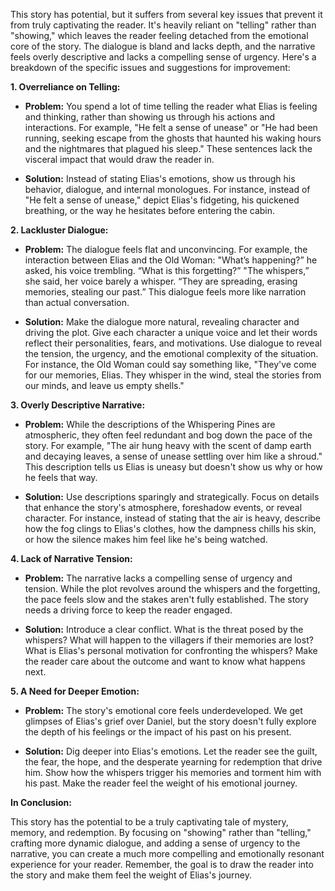 This story has potential, but it suffers from several key issues that prevent it from truly captivating the reader. It's heavily reliant on "telling" rather than "showing," which leaves the reader feeling detached from the emotional core of the story. The dialogue is bland and lacks depth, and the narrative feels overly descriptive and lacks a compelling sense of urgency.  Here's a breakdown of the specific issues and suggestions for improvement:

**1. Overreliance on Telling:**

* **Problem:** You spend a lot of time telling the reader what Elias is feeling and thinking, rather than showing us through his actions and interactions. For example, "He felt a sense of unease" or "He had been running, seeking escape from the ghosts that haunted his waking hours and the nightmares that plagued his sleep." These sentences lack the visceral impact that would draw the reader in.

* **Solution:**  Instead of stating Elias's emotions, show us through his behavior, dialogue, and internal monologues. For instance, instead of "He felt a sense of unease," depict Elias's fidgeting, his quickened breathing, or the way he hesitates before entering the cabin. 

**2. Lackluster Dialogue:**

* **Problem:** The dialogue feels flat and unconvincing. For example, the interaction between Elias and the Old Woman: "What’s happening?” he asked, his voice trembling.  “What is this forgetting?”  "The whispers,” she said, her voice barely a whisper.  “They are spreading, erasing memories, stealing our past.” This dialogue feels more like narration than actual conversation.

* **Solution:** Make the dialogue more natural, revealing character and driving the plot. Give each character a unique voice and let their words reflect their personalities, fears, and motivations. Use dialogue to reveal the tension, the urgency, and the emotional complexity of the situation. For instance, the Old Woman could say something like, "They've come for our memories, Elias. They whisper in the wind, steal the stories from our minds, and leave us empty shells."

**3. Overly Descriptive Narrative:**

* **Problem:** While the descriptions of the Whispering Pines are atmospheric, they often feel redundant and bog down the pace of the story.  For example, "The air hung heavy with the scent of damp earth and decaying leaves, a sense of unease settling over him like a shroud." This description tells us Elias is uneasy but doesn't show us why or how he feels that way.

* **Solution:**  Use descriptions sparingly and strategically. Focus on details that enhance the story's atmosphere, foreshadow events, or reveal character.  For instance, instead of stating that the air is heavy, describe how the fog clings to Elias's clothes, how the dampness chills his skin, or how the silence makes him feel like he's being watched.

**4.  Lack of Narrative Tension:**

* **Problem:** The narrative lacks a compelling sense of urgency and tension. While the plot revolves around the whispers and the forgetting, the pace feels slow and the stakes aren't fully established.  The story needs a driving force to keep the reader engaged.

* **Solution:**  Introduce a clear conflict. What is the threat posed by the whispers? What will happen to the villagers if their memories are lost? What is Elias's personal motivation for confronting the whispers? Make the reader care about the outcome and want to know what happens next.  

**5.  A Need for Deeper Emotion:**

* **Problem:** The story's emotional core feels underdeveloped.  We get glimpses of Elias's grief over Daniel, but the story doesn't fully explore the depth of his feelings or the impact of his past on his present.

* **Solution:**  Dig deeper into Elias's emotions.  Let the reader see the guilt, the fear, the hope, and the desperate yearning for redemption that drive him. Show how the whispers trigger his memories and torment him with his past. Make the reader feel the weight of his emotional journey.

**In Conclusion:**

This story has the potential to be a truly captivating tale of mystery, memory, and redemption. By focusing on "showing" rather than "telling," crafting more dynamic dialogue, and adding a sense of urgency to the narrative, you can create a much more compelling and emotionally resonant experience for your reader. Remember, the goal is to draw the reader into the story and make them feel the weight of Elias's journey. 
